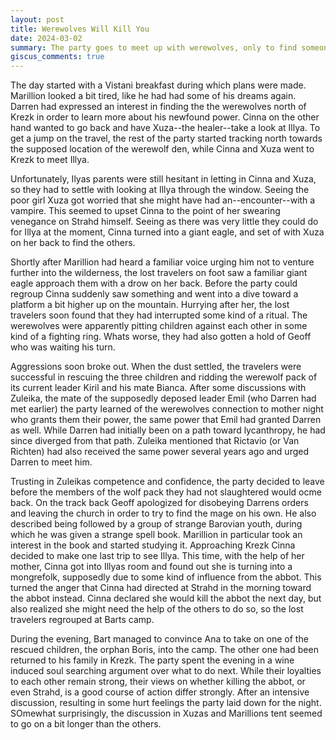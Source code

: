 ```yaml
---
layout: post
title: Werewolves Will Kill You
date: 2024-03-02
summary: The party goes to meet up with werewolves, only to find someone they did not expect
giscus_comments: true
---
```


The day started with a Vistani breakfast during which plans were made. Marillion looked a bit tired, like he had
had some of his dreams again. Darren had expressed an interest in finding the
the werewolves north of Krezk in order to learn more about his newfound power. Cinna on the other hand wanted to go back and have Xuza--the healer--take
a look at Illya. To get a jump on the travel, the rest of the party started tracking north towards the supposed location of the werewolf den, while Cinna
and Xuza went to Krezk to meet Illya.

Unfortunately, Ilyas parents were still hesitant in letting in Cinna and Xuza, so they had to settle with looking at Illya through the
window. Seeing the poor girl Xuza got worried that she might have had an--encounter--with a vampire. This seemed to upset Cinna to the point of her
swearing venegance on Strahd himself. Seeing as there was very little they could do for Illya at the moment, Cinna turned into a giant eagle, and set
of with Xuza on her back to find the others.

Shortly after Marillion had heard a familiar voice urging him not to venture further into the wilderness, the lost travelers on foot saw a familiar
giant eagle approach them with a drow on her back. Before the party could regroup Cinna suddenly saw something and went into a dive toward a platform
a bit higher up on the mountain. Hurrying after her, the lost travelers soon found that they had interrupted some kind of a ritual. The werewolves
were apparently pitting children against each other in some kind of a fighting ring. Whats worse, they had also gotten a hold of Geoff who was waiting
his turn.

Aggressions soon broke out. When the dust settled, the travelers were successful in rescuing the three children and ridding the werewolf pack of its
current leader Kiril and his mate Bianca. After some discussions with Zuleika, the mate of the supposedly deposed leader Emil (who Darren had met earlier)
the party learned of the werewolves connection to mother night who grants them their power, the same power that Emil had granted Darren as well.
While Darren had initially been on a path toward lycanthropy, he had since diverged from that path. Zuleika mentioned that Rictavio (or Van Richten) had also received
the same power several years ago and urged Darren to meet him.

Trusting in Zuleikas competence and confidence, the party decided to leave before the members of the wolf pack they had not
slaughtered would ocme back. On the track back Geoff apologized for disobeying Darrens orders and leaving the church in order to try to find the mage on his own. He also described being followed by a group of strange Barovian youth, during which he was given a strange spell book. Marillion in particular took an interest in the book and started studying it.
Approaching Krezk Cinna decided to make one last trip to see Illya. This time, with the help of her mother, Cinna got into Illyas room and found out she is turning into
a mongrefolk, supposedly due to some kind of influence from the abbot. This turned the anger that Cinna had directed at Strahd in the morning toward the abbot
instead. Cinna declared she would kill the abbot the next day, but also realized she might need the help of the others to do so, so the lost travelers regrouped
at Barts camp.

During the evening, Bart managed to convince Ana to take on one of the rescued children, the orphan Boris, into the camp. The other one had been returned
to his family in Krezk. The party spent the evening in a wine induced soul searching argument over what to do next. While their loyalties to each other remain strong,
their views on whether killing the abbot, or even Strahd, is a good course of action differ strongly. After an intensive discussion, resulting in some hurt feelings
the party laid down for the night. SOmewhat surprisingly, the discussion in Xuzas and Marillions tent seemed to go on a bit longer than the others.
